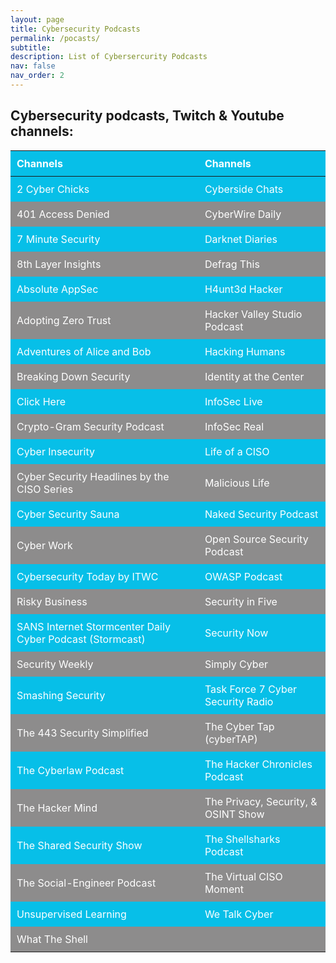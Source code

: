 ```yaml
---
layout: page
title: Cybersecurity Podcasts
permalink: /pocasts/
subtitle:  
description: List of Cybersercurity Podcasts
nav: false
nav_order: 2
---
```



## Cybersecurity podcasts, Twitch & Youtube channels:

<style>
  table {
    width: 100%;
    border-collapse: collapse;
  }
  th, td {
    padding: 10px;
    text-align: left;
  }
  tr:nth-child(odd) {
    color:rgb(255, 255, 255); /* Coral color for even rows */
    background-color:rgb(7, 191, 232); /* Teal color for odd rows */
  }
  tr:nth-child(even) {
    color:rgb(255, 255, 255); /* Coral color for even rows */
    background-color:rgb(141, 140, 140); /* Teal color for odd rows */
  }
</style>

<table>
  <thead>
    <tr>
      <th>Channels</th>
      <th>Channels</th>
    </tr>
  </thead>
  <tbody>
    <tr>
      <td>2 Cyber Chicks</td>
      <td>Cyberside Chats</td>
    </tr>
    <tr>
      <td>401 Access Denied</td>
      <td>CyberWire Daily</td>
    </tr>
    <tr>
      <td>7 Minute Security</td>
      <td>Darknet Diaries</td>
    </tr>
    <tr>
      <td>8th Layer Insights</td>
      <td>Defrag This</td>
    </tr>
    <tr>
      <td>Absolute AppSec</td>
      <td>H4unt3d Hacker</td>
    </tr>
    <tr>
      <td>Adopting Zero Trust</td>
      <td>Hacker Valley Studio Podcast</td>
    </tr>
    <tr>
      <td>Adventures of Alice and Bob</td>
      <td>Hacking Humans</td>
    </tr>
    <tr>
      <td>Breaking Down Security</td>
      <td>Identity at the Center</td>
    </tr>
    <tr>
      <td>Click Here</td>
      <td>InfoSec Live</td>
    </tr>
    <tr>
      <td>Crypto-Gram Security Podcast</td>
      <td>InfoSec Real</td>
    </tr>
    <tr>
      <td>Cyber Insecurity</td>
      <td>Life of a CISO</td>
    </tr>
    <tr>
      <td>Cyber Security Headlines by the CISO Series</td>
      <td>Malicious Life</td>
    </tr>
    <tr>
      <td>Cyber Security Sauna</td>
      <td>Naked Security Podcast</td>
    </tr>
    <tr>
      <td>Cyber Work</td>
      <td>Open Source Security Podcast</td>
    </tr>
    <tr>
      <td>Cybersecurity Today by ITWC</td>
      <td>OWASP Podcast</td>
    </tr>
    <tr>
      <td>Risky Business</td>
      <td>Security in Five</td>
    </tr>
    <tr>
      <td>SANS Internet Stormcenter Daily Cyber Podcast (Stormcast)</td>
      <td>Security Now</td>
    </tr>
    <tr>
      <td>Security Weekly</td>
      <td>Simply Cyber</td>
    </tr>
    <tr>
      <td>Smashing Security</td>
      <td>Task Force 7 Cyber Security Radio</td>
    </tr>
    <tr>
      <td>The 443 Security Simplified</td>
      <td>The Cyber Tap (cyberTAP)</td>
    </tr>
    <tr>
      <td>The Cyberlaw Podcast</td>
      <td>The Hacker Chronicles Podcast</td>
    </tr>
    <tr>
      <td>The Hacker Mind</td>
      <td>The Privacy, Security, &amp; OSINT Show</td>
    </tr>
    <tr>
      <td>The Shared Security Show</td>
      <td>The Shellsharks Podcast</td>
    </tr>
    <tr>
      <td>The Social-Engineer Podcast</td>
      <td>The Virtual CISO Moment</td>
    </tr>
    <tr>
      <td>Unsupervised Learning</td>
      <td>We Talk Cyber</td>
    </tr>
    <tr>
      <td>What The Shell</td>
      <td></td>
    </tr>
  </tbody>
</table>
